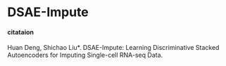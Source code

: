 # DSAE-Impute

#### citataion
Huan Deng, Shichao Liu*. DSAE-Impute: Learning Discriminative Stacked Autoencoders for Imputing Single-cell RNA-seq Data.

